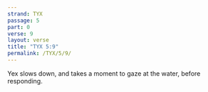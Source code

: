 ```yaml
---
strand: TYX
passage: 5
part: 0
verse: 9
layout: verse
title: "TYX 5:9"
permalink: /TYX/5/9/
---
```

Yex slows down, and takes a moment to gaze at the water, before responding.
